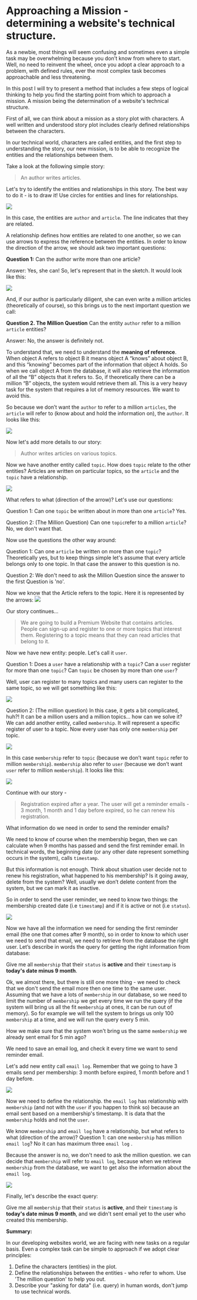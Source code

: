 # Approaching a Mission - determining a website's technical structure. 

As a newbie, most things will seem confusing and sometimes even a simple task may be overwhelming because you don’t know from where to start. Well, no need to reinvent the wheel, once you adopt a clear approach to a problem, with defined rules, ever the most complex task becomes approachable and less threatening.

In this post I will try to present a method that includes a few steps of logical thinking to help you find the starting point from which to approach a mission. A mission being the determination of a website's technical structure.

First of all, we can think about a mission as a story plot with characters. A well written and understood story plot includes clearly defined relationships between the characters.

In our technical world, characters are called entities, and the first step to understanding the story, our new mission, is to be able to recognize the entities and the relationships between them.

Take a look at the following simple story: 


> An author writes articles.


Let's try to identify the entities and relationships in this story. The best way to do it - is to draw it! Use circles for entities and lines for relationships.

![](111.jpg)

In this case, the entities are `author` and `article`.  The line indicates that they are related.

A relationship defines how entities are related to one another, so we can use arrows to express the reference between the entities. In order to know the direction of the arrow, we should ask two important questions:

**Question 1:** Can the author write more than one article?

Answer: Yes, she can! So, let's represent that in the sketch. It would look like this:

![](2.jpg)

And, if our author is particularly diligent, she can even write a million articles (theoretically of course), so this brings us to the next important question we call:

**Question 2. The Million Question** Can the entity `author` refer to a million `article` entities?

Answer: No, the answer is definitely not. 

To understand that, we need to understand the **meaning of reference**. When object A refers to object B it means object A “knows” about object B, and this “knowing” becomes part of the information that object A holds.  So when we call object A from the database, it will also retrieve the information of all the “B” objects that it refers to. So, if theoretically there can be a million “B” objects, the system would retrieve them all. This is a very heavy task for the system that requires a lot of memory resources. We want to avoid this.

So because we don’t want the `author` to refer to a million `articles`, the `article` will refer to (know about and hold the information on), the `author`.
It looks like this:

![](3.jpg)


Now let's add more details to our story:


> Author writes articles on various topics.


Now we have another entity called `topic`. How does `topic` relate to the other entities?
Articles are written on particular topics, so the `article` and the `topic` have a relationship.

![](4.jpg)


What refers to what (direction of the arrow)? Let's use our questions:

Question 1: Can one `topic` be written about in more than one `article`? Yes.

Question 2: (The Million Question) Can one `topic`refer to a million `article`? No, we don't want that.

Now use the questions the other way around:

Question 1: Can one `article` be written on more than one `topic`? Theoretically yes, but to keep things simple let's assume that every article belongs only to one topic. In that case the answer to this question is no.

Question 2: We don't need to ask the Million Question since the answer to the first Question is 'no'.

Now we know that the Article refers to the topic. Here it is represented by the arrows:
![](5a.jpg)


Our story continues... 


> We are going to build a Premium Website that contains articles. People can sign-up and register to one or more topics that interest them. Registering to a topic means that they can read articles that belong to it.


Now we have new entity: people.  Let's call it `user`.

Question 1: Does a `user` have a relationship with a `topic`?
Can a `user` register for more than one `topic`?
Can `topic` be chosen by more than one `user`?

Well, user can register to many topics and many users can register to the same topic, so we will get something like this:

![](6.jpg)


Question 2: (The million question) In this case, it gets a bit complicated, huh?! It can be a million users and a million topics... how can we solve it? 
We can add another entity, called `membership`. It will represent a specific register of user to a topic. Now every user has only one `membership` per topic.

![](7.jpg)

In this case `membership` refer to `topic` (because we don’t want `topic` refer to million `membership`). `membership` also refer to `user` (because we don’t want `user` refer to million `membership`). It looks like this:

![](88.jpg)



Continue with our story - 


> Registration expired after a year. The user will get a reminder emails - 3 month, 1 month and 1 day before expired, so he can renew his registration.
 

What information do we need in order to send the reminder emails?

We need to know of course when the membership began, then we can calculate when 9 months has passed and send the first reminder email. In technical words, the beginning date (or any other date represent something occurs in the system), calls `timestamp`.

But this information is not enough. Think about situation user decide not to renew his registration, what happened to his membership? Is it going away, delete from the system? Well, usually we don’t delete content from the system, but we can mark it as inactive.

So in order to send the user reminder, we need to know two things:  the membership created date (i.e `timestamp`) and if it is active or not (i.e `status`).

![](9.jpg)

Now we have all the information we need for sending the first reminder email (the one that comes after 9 month), so in order to know to which user we need to send that email, we need to retrieve from the database the right user. 
Let’s describe in words the query for getting the right information from database:


Give me all `membership` that their `status` is **active** and their `timestamp` is **today's date minus 9 month**.


Ok, we almost there, but there is still one more thing - we need to check that we don't send the email more then one time to the same user. Assuming that we have a lots of `membership` in our database, so we need to limit the number of `membership` we get every time we run the query (if the system will bring us all the fit `membership` at ones, it can be run out of memory). So for example we will tell the system to brings us only 100 `membership` at a time, and we will run the query every 5 min. 

How we make sure that the system won't bring us the same `membership` we already sent email for 5 min ago?



We need to save an email log, and check it every time we want to send reminder email.

Let's add new entity call `email log`.
Remember that we going to have 3 emails send per membership: 3 month before expired, 1 month before and 1 day before.

![](10.jpg)

Now we need to define the relationship. the `email log` has relationship with `membership` (and not with the `user` if you happen to think so) because an email sent based on a membership's timestamp. It is data that the `membership` holds and not the `user`.

We know `membership` and `email log` have a relationship, but what refers to what (direction of the arrow)?
Question 1: can one `membership` has million `email log`? No it can has maximum three `email log` . 

Because the answer is no, we don't need to ask the million question. we can decide that `membership` will refer to `email log`, because when we retrieve `membership` from the database, we want to get also the information about the `email log`.


![](11.jpg)


Finally, let's describe the exact query:


Give me all ```membership``` that their ```status``` is **active**, and their ```timestamp``` is **today's date minus 9 month**, and we didn't sent email yet to the user who created this membership.




**Summary:**

In our developing websites world, we are facing with new tasks on a regular basis. Even a complex task can be simple to approach if we adopt clear principles:
1. Define the characters (entities) in the plot.
2. Define the relationships between the entities - who refer to whom. Use 'The million question' to help you out.
3. Describe your "asking for data" (i.e. query) in human words, don't jump to use technical words.




